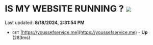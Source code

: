 # IS MY WEBSITE RUNNING ? [![](https://img.shields.io/static/v1?label=Sponsor&message=%E2%9D%A4&logo=GitHub&color=%23fe8e86)](https://github.com/sponsors/Youssef-Lehmam)

Last updated: **8/18/2024, 2:31:54 PM**

- `GET` [https://youssefservice.me](https://youssefservice.me) - **Up** (283ms)
